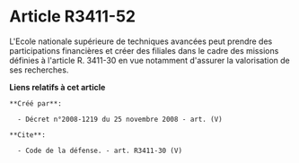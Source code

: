 # Article R3411-52

L'Ecole nationale supérieure de techniques avancées peut prendre des participations financières et créer des filiales dans le
cadre des missions définies à l'article R. 3411-30 en vue notamment d'assurer la valorisation de ses recherches.

**Liens relatifs à cet article**

	**Créé par**:

	  - Décret n°2008-1219 du 25 novembre 2008 - art. (V)

	**Cite**:

	  - Code de la défense. - art. R3411-30 (V)
